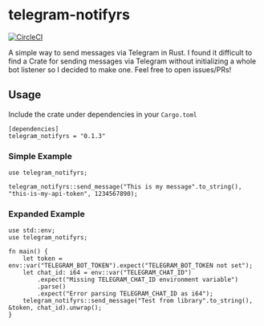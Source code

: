 # telegram-notifyrs
[![CircleCI](https://circleci.com/gh/evan-chaney/telegram-notifyrs/tree/master.svg?style=svg&circle-token=7d362c7645d90000e2ee147558ba18ab23ff7c1e)](https://circleci.com/gh/evan-chaney/telegram-notifyrs/tree/master)

A simple way to send messages via Telegram in Rust. I found it difficult to find a Crate for sending messages via Telegram without initializing a whole bot listener so I decided to make one. Feel free to open issues/PRs!

## Usage

Include the crate under dependencies in your ```Cargo.toml```
```
[dependencies]
telegram_notifyrs = "0.1.3"
```

### Simple Example
```
use telegram_notifyrs;

telegram_notifyrs::send_message("This is my message".to_string(), "this-is-my-api-token", 1234567890);
```

### Expanded Example
```
use std::env;
use telegram_notifyrs;

fn main() {
    let token = env::var("TELEGRAM_BOT_TOKEN").expect("TELEGRAM_BOT_TOKEN not set");
    let chat_id: i64 = env::var("TELEGRAM_CHAT_ID")
        .expect("Missing TELEGRAM_CHAT_ID environment variable")
        .parse()
        .expect("Error parsing TELEGRAM_CHAT_ID as i64");
    telegram_notifyrs::send_message("Test from library".to_string(), &token, chat_id).unwrap();
}
```
